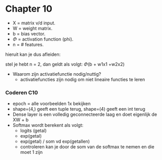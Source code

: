 # Chapter 10

* X = matrix v/d input.
* W = weight matrix.
* b = bias vector.
* $\Phi$ = activation function (phi).
* n = # features.

hieruit kan je dus afleiden:

stel je hebt n = 2, dan geldt als volgt: $\Phi$(b + w1x1 +w2x2)

* Waarom zijn activatiefunctie nodig/nuttig?
  - activatiefuncties zijn nodig om niet lineaire functies te leren

### Coderen C10
* epoch = alle voorbeelden 1x bekijken
* shape=(4,) geeft een tuple terug, shape=(4) geeft een int terug
* Dense layer is een volledig geconnecteerde laag en doet eigenlijk de XW + b
* Softmax wordt berekent als volgt:
  - logits (getal)
  - exp(getal)
  - exp(getal) / som vd exp(getallen)
  - controleren kan je door de som van de softmax te nemen en die moet 1 zijn 
